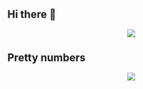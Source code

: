 ## Hi there 👋

<p align="center">
  <img align="center" src="https://github-profile-trophy.vercel.app/?username=wispoz&column=5&theme=onedark" />
</p>

 
## Pretty numbers
<p align="center">
  <img align="center" src="https://github-readme-stats.vercel.app/api?username=wispoz&show_icons=true&count_private=true&theme=transparent" />
</p>
